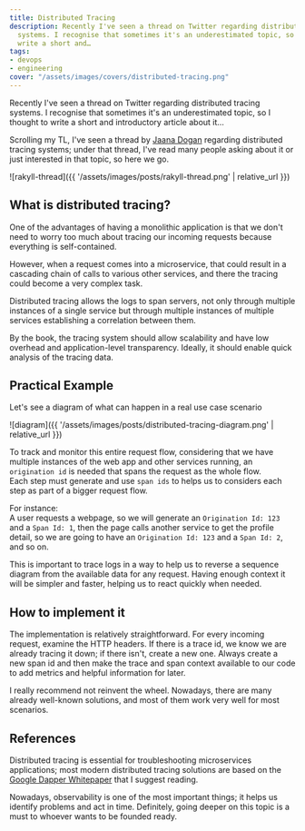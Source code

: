 ```yaml
---
title: Distributed Tracing
description: Recently I've seen a thread on Twitter regarding distributed tracing
  systems. I recognise that sometimes it's an underestimated topic, so I thought to
  write a short and…
tags:
- devops
- engineering
cover: "/assets/images/covers/distributed-tracing.png"
---
```



Recently I've seen a thread on Twitter regarding distributed tracing systems. I recognise that sometimes it's an underestimated topic, so I thought to write a short and introductory article about it...


Scrolling my TL, I've seen a thread by [Jaana Dogan](https://twitter.com/rakyll) regarding distributed tracing systems; under that thread, I've read many people asking about it or just interested in that topic, so here we go.

![rakyll-thread]({{ '/assets/images/posts/rakyll-thread.png' | relative_url }})

## What is distributed tracing?

One of the advantages of having a monolithic application is that we don't need to worry too much about tracing our incoming requests because everything is self-contained.   

However, when a request comes into a microservice, that could result in a cascading chain of calls to various other services, and there the tracing could become a very complex task.

Distributed tracing allows the logs to span servers, not only through multiple instances of a single service but through multiple instances of multiple services establishing a correlation between them.    

By the book, the tracing system should allow scalability and have low overhead and application-level transparency. Ideally, it should enable quick analysis of the tracing data.

## Practical Example

Let's see a diagram of what can happen in a real use case scenario

![diagram]({{ '/assets/images/posts/distributed-tracing-diagram.png' | relative_url }})

To track and monitor this entire request flow, considering that we have multiple instances of the web app and other services running, an `origination id` is needed that spans the request as the whole flow.   
Each step must generate and use `span ids` to helps us to considers each step as part of a bigger request flow.

For instance:   
A user requests a webpage, so we will generate an `Origination Id: 123` and a `Span Id: 1`, then the page calls another service to get the profile detail, so we are going to have an `Origination Id: 123` and a `Span Id: 2`, and so on.   

This is important to trace logs in a way to help us to reverse a sequence diagram from the available data for any request. Having enough context it will be simpler and faster, helping us to react quickly when needed.

## How to implement it

The implementation is relatively straightforward. For every incoming request, examine the HTTP headers. If there is a trace id, we know we are already tracing it down; if there isn't, create a new one. Always create a new span id and then make the trace and span context available to our code to add metrics and helpful information for later.   

I really recommend not reinvent the wheel. Nowadays, there are many already well-known solutions, and most of them work very well for most scenarios.

## References

Distributed tracing is essential for troubleshooting microservices applications; most modern distributed tracing solutions are based on the [Google Dapper Whitepaper](https://static.googleusercontent.com/media/research.google.com/en//pubs/archive/36356.pdf) that I suggest reading.

Nowadays, observability is one of the most important things; it helps us identify problems and act in time. Definitely, going deeper on this topic is a must to whoever wants to be founded ready.
